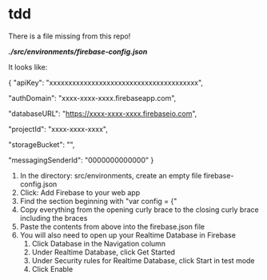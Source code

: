 # tdd

There is a file missing from this repo!

*__./src/environments/firebase-config.json__*

It looks like:

{
  "apiKey": "xxxxxxxxxxxxxxxxxxxxxxxxxxxxxxxxxxxxxxx",

  "authDomain": "xxxx-xxxx-xxxx.firebaseapp.com",

  "databaseURL": "https://xxxx-xxxx-xxxx.firebaseio.com",

  "projectId": "xxxx-xxxx-xxxx",

  "storageBucket": "",

  "messagingSenderId": "0000000000000"
}

1. In the directory: src/environments, create an empty file firebase-config.json
1. Click: Add Firebase to your web app
1. Find the section beginning with "var config = {"
1. Copy everything from the opening curly brace to the closing curly brace including the braces
1. Paste the contents from above into the firebase.json file
1. You will also need to open up your Realtime Database in Firebase
    1. Click Database in the Navigation column
    1. Under Realtime Database, click Get Started
    1. Under Security rules for Realtime Database, click Start in test mode
    1. Click Enable
